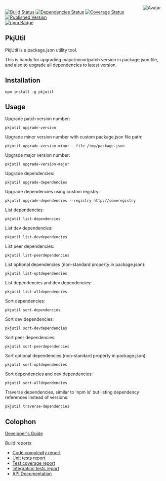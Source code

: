 <img align="right" src="https://raw.github.com/cliffano/pkjutil/master/avatar.jpg" alt="Avatar"/>

[![Build Status](https://secure.travis-ci.org/cliffano/pkjutil.png?branch=master)](http://travis-ci.org/cliffano/pkjutil)
[![Dependencies Status](https://david-dm.org/cliffano/pkjutil.png)](http://david-dm.org/cliffano/pkjutil)
[![Coverage Status](https://coveralls.io/repos/cliffano/pkjutil/badge.png?branch=master)](https://coveralls.io/r/cliffano/pkjutil?branch=master)
[![Published Version](https://badge.fury.io/js/pkjutil.png)](http://badge.fury.io/js/pkjutil)
<br/>
[![npm Badge](https://nodei.co/npm/pkjutil.png)](http://npmjs.org/package/pkjutil)

PkjUtil 
------

PkjUtil is a package.json utility tool.

This is handy for upgrading major/minor/patch version in package.json file, and also to upgrade all dependencies to latest version.

Installation
------------

    npm install -g pkjutil

Usage
-----

Upgrade patch version number:

    pkjutil upgrade-version

Upgrade minor version number with custom package.json file path:

    pkjutil upgrade-version-minor --file /tmp/package.json

Upgrade major version number:

    pkjutil upgrade-version-major

Upgrade dependencies:

    pkjutil upgrade-dependencies

Upgrade dependencies using custom registry:

    pkjutil upgrade-dependencies --registry http://someregistry

List dependencies:

    pkjutil list-dependencies

List dev dependencies:

    pkjutil list-devdependencies

List peer dependencies:

    pkjutil list-peerdependencies

List optional dependencies (non-standard property in package.json):

    pkjutil list-optdependencies

List dependencies and dev dependencies:

    pkjutil list-alldependencies

Sort dependencies:

    pkjutil sort-dependencies

Sort dev dependencies:

    pkjutil sort-devdependencies

Sort peer dependencies:

    pkjutil sort-peerdependencies

Sort optional dependencies (non-standard property in package.json):

    pkjutil sort-optdependencies

Sort dependencies and dev dependencies:

    pkjutil sort-alldependencies

Traverse dependencies, similar to 'npm ls' but listing dependency references instead of versions:

    pkjutil traverse-dependencies

Colophon
--------

[Developer's Guide](http://cliffano.github.io/developers_guide.html#nodejs)

Build reports:

* [Code complexity report](http://cliffano.github.io/pkjutil/bob/complexity/plato/index.html)
* [Unit tests report](http://cliffano.github.io/pkjutil/bob/test/buster.out)
* [Test coverage report](http://cliffano.github.io/pkjutil/bob/coverage/buster-istanbul/lcov-report/lib/index.html)
* [Integration tests report](http://cliffano.github.io/pkjutil/bob/test-integration/cmdt.out)
* [API Documentation](http://cliffano.github.io/pkjutil/bob/doc/dox-foundation/index.html)
